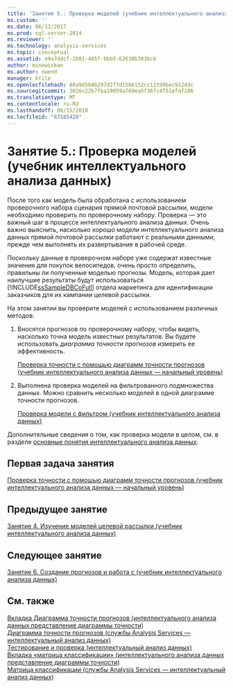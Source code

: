 ```yaml
---
title: 'Занятие 5.: Проверка моделей (учебник интеллектуального анализа данных) | Документация Майкрософт'
ms.custom: ''
ms.date: 06/13/2017
ms.prod: sql-server-2014
ms.reviewer: ''
ms.technology: analysis-services
ms.topic: conceptual
ms.assetid: e9a7ddcf-2b01-485f-bbb5-62638b303bc6
author: minewiskan
ms.author: owend
manager: kfile
ms.openlocfilehash: 88a9d564b297d277d1566152cc11599bec912ddc
ms.sourcegitcommit: 3026c22b7fba19059a769ea5f367c4f51efaf286
ms.translationtype: MT
ms.contentlocale: ru-RU
ms.lasthandoff: 06/15/2019
ms.locfileid: "63185428"
---
```

# <a name="lesson-5-testing-models-basic-data-mining-tutorial"></a>Занятие 5.: Проверка моделей (учебник интеллектуального анализа данных)
  После того как модель была обработана с использованием проверочного набора сценария прямой почтовой рассылки, модели необходимо проверить по проверочному набору. Проверка — это важный шаг в процессе интеллектуального анализа данных. Очень важно выяснить, насколько хорошо модели интеллектуального анализа данных прямой почтовой рассылки работают с реальными данными, прежде чем выполнять их развертывание в рабочей среде.  
  
 Поскольку данные в проверочном наборе уже содержат известные значения для покупок велосипедов, очень просто определить, правильны ли полученные моделью прогнозы. Модель, которая дает наилучшие результаты будут использоваться [!INCLUDE[ssSampleDBCoFull](../includes/sssampledbcofull-md.md)] отдела маркетинга для идентификации заказчиков для их кампании целевой рассылки.  
  
 На этом занятии вы проверите моделей с использованием различных методов:  
  
1.  Вносятся прогнозов по проверочному набору, чтобы видеть, насколько точна модель известных результатов. Вы будете использовать *диаграмма точности прогнозов* измерить ее эффективность.  
  
     [Проверка точности с помощью диаграмм точности прогнозов (учебник интеллектуального анализа данных — начальный уровень)](../../2014/tutorials/testing-accuracy-with-lift-charts-basic-data-mining-tutorial.md)  
  
2.  Выполнена проверка моделей на фильтрованного подмножества данных. Можно сравнить несколько моделей в одной диаграмме точности прогнозов.  
  
     [Проверка модели с фильтром &#40;учебник интеллектуального анализа данных&#41;](../../2014/tutorials/testing-a-filtered-model-basic-data-mining-tutorial.md)  
  
 Дополнительные сведения о том, как проверка модели в целом, см. в разделе [основные понятия интеллектуального анализа данных](../../2014/analysis-services/data-mining/data-mining-concepts.md).  
  
## <a name="first-task-in-lesson"></a>Первая задача занятия  
 [Проверка точности с помощью диаграмм точности прогнозов (учебник интеллектуального анализа данных — начальный уровень)](../../2014/tutorials/testing-accuracy-with-lift-charts-basic-data-mining-tutorial.md)  
  
## <a name="previous-lesson"></a>Предыдущее занятие  
 [Занятие 4. Изучение моделей целевой рассылки &#40;учебник интеллектуального анализа данных&#41;](../../2014/tutorials/lesson-4-exploring-the-targeted-mailing-models-basic-data-mining-tutorial.md)  
  
## <a name="next-lesson"></a>Следующее занятие  
 [Занятие 6. Создание прогнозов и работа с &#40;учебник интеллектуального анализа данных&#41;](../../2014/tutorials/lesson-6-creating-and-working-with-predictions-basic-data-mining-tutorial.md)  
  
## <a name="see-also"></a>См. также  
 [Вкладка Диаграмма точности прогнозов &#40;интеллектуального анализа данных представление диаграммы точности&#41;](../../2014/analysis-services/lift-chart-tab-mining-accuracy-chart-view.md)   
 [Диаграмма точности прогнозов (службы Analysis Services — интеллектуальный анализ данных)](../../2014/analysis-services/data-mining/lift-chart-analysis-services-data-mining.md)   
 [Тестирование и проверка (интеллектуальный анализ данных)](../../2014/analysis-services/data-mining/testing-and-validation-data-mining.md)   
 [Вкладка «матрица классификации» &#40;интеллектуального анализа данных представление диаграммы точности&#41;](../../2014/analysis-services/classification-matrix-tab-mining-accuracy-chart-view.md)   
 [Матрица классификации (службы Analysis Services — интеллектуальный анализ данных)](../../2014/analysis-services/data-mining/classification-matrix-analysis-services-data-mining.md)  
  
  
